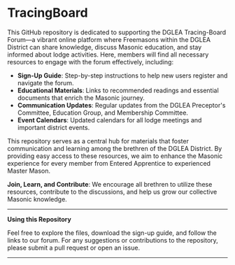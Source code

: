 # TracingBoard


This GitHub repository is dedicated to supporting the DGLEA Tracing-Board Forum—a vibrant online platform where Freemasons within the DGLEA District can share knowledge, discuss Masonic education, and stay informed about lodge activities. Here, members will find all necessary resources to engage with the forum effectively, including:

- **Sign-Up Guide**: Step-by-step instructions to help new users register and navigate the forum.
- **Educational Materials**: Links to recommended readings and essential documents that enrich the Masonic journey.
- **Communication Updates**: Regular updates from the DGLEA Preceptor's Committee, Education Group, and Membership Committee.
- **Event Calendars**: Updated calendars for all lodge meetings and important district events.

This repository serves as a central hub for materials that foster communication and learning among the brethren of the DGLEA District. By providing easy access to these resources, we aim to enhance the Masonic experience for every member from Entered Apprentice to experienced Master Mason.

**Join, Learn, and Contribute**: We encourage all brethren to utilize these resources, contribute to the discussions, and help us grow our collective Masonic knowledge.

---

**Using this Repository**

Feel free to explore the files, download the sign-up guide, and follow the links to our forum. For any suggestions or contributions to the repository, please submit a pull request or open an issue.

---
